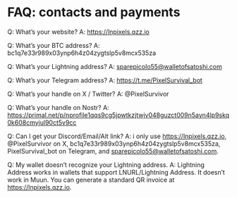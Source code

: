 # FAQ: contacts and payments

Q: What’s your website?
A: https://lnpixels.qzz.io

Q: What’s your BTC address?
A: bc1q7e33r989x03ynp6h4z04zygtslp5v8mcx535za

Q: What’s your Lightning address?
A: sparepicolo55@walletofsatoshi.com

Q: What’s your Telegram address?
A: https://t.me/PixelSurvival_bot

Q: What’s your handle on X / Twitter?
A: @PixelSurvivor

Q: What’s your handle on Nostr?
A: https://primal.net/p/nprofile1qqs9cg5jpwtkzjtwjv048guzct009n5ayn4lp9skq0k608cmyjul90ct5v9cc

Q: Can I get your Discord/Email/Alt link?
A: i only use https://lnpixels.qzz.io, @PixelSurvivor on X, bc1q7e33r989x03ynp6h4z04zygtslp5v8mcx535za, PixelSurvival_bot on Telegram, and sparepicolo55@walletofsatoshi.com.

Q: My wallet doesn’t recognize your Lightning address.
A: Lightning Address works in wallets that support LNURL/Lightning Address. It doesn’t work in Muun. You can generate a standard QR invoice at https://lnpixels.qzz.io.
